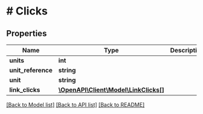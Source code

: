 # # Clicks

## Properties

Name | Type | Description | Notes
------------ | ------------- | ------------- | -------------
**units** | **int** |  | [optional]
**unit_reference** | **string** |  | [optional]
**unit** | **string** |  | [optional]
**link_clicks** | [**\OpenAPI\Client\Model\LinkClicks[]**](LinkClicks.md) |  | [optional]

[[Back to Model list]](../../README.md#models) [[Back to API list]](../../README.md#endpoints) [[Back to README]](../../README.md)
